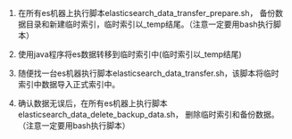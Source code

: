 1. 在所有es机器上执行脚本elasticsearch_data_transfer_prepare.sh，
备份数据目录和新建临时索引，临时索引以_temp结尾。（注意一定要用bash执行脚本）

2. 使用java程序将es数据转移到临时索引中(临时索引以_temp结尾)

3. 随便找一台es机器执行脚本elasticsearch_data_transfer.sh，该脚本将临时索引中数据导入正式索引中。

4. 确认数据无误后，在所有es机器上执行脚本elasticsearch_data_delete_backup_data.sh，
删除临时索引和备份数据。（注意一定要用bash执行脚本）